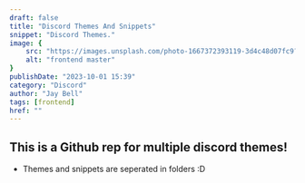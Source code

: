 ```yaml
---
draft: false
title: "Discord Themes And Snippets"
snippet: "Discord Themes."
image: {
    src: "https://images.unsplash.com/photo-1667372393119-3d4c48d07fc9?&fit=crop&w=430&h=240",
    alt: "frontend master"
}
publishDate: "2023-10-01 15:39"
category: "Discord"
author: "Jay Bell"
tags: [frontend]
href: ""
---
```


## This is a Github rep for multiple discord themes!
- Themes and snippets are seperated in folders :D
